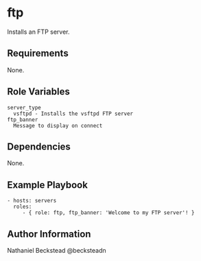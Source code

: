 ftp
=========

Installs an FTP server.

Requirements
------------

None.

Role Variables
--------------

```
server_type
  vsftpd - Installs the vsftpd FTP server
ftp_banner
  Message to display on connect
```

Dependencies
------------

None.

Example Playbook
----------------

    - hosts: servers
      roles:
         - { role: ftp, ftp_banner: 'Welcome to my FTP server'! }

Author Information
------------------

Nathaniel Beckstead @becksteadn